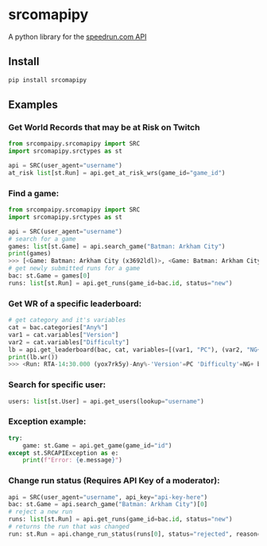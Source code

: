 # srcomapipy
A python library for the [speedrun.com API](https://github.com/speedruncomorg/api)
## Install
```python
pip install srcomapipy
```
## Examples
### Get World Records that may be at Risk on Twitch
```python
from srcompaipy.srcomapipy import SRC
import srcomapipy.srctypes as st

api = SRC(user_agent="username")
at_risk list[st.Run] = api.get_at_risk_wrs(game_id="game_id")
```
### Find a game:
```python
from srcompaipy.srcomapipy import SRC
import srcomapipy.srctypes as st

api = SRC(user_agent="username")
# search for a game
games: list[st.Game] = api.search_game("Batman: Arkham City")
print(games)
>>> [<Game: Batman: Arkham City (x3692ldl)>, <Game: Batman: Arkham City Lockdown (9d3808w1)>, <Game: Batman: Arkham City Category Extensions (m1mnnv3d)>]
# get newly submitted runs for a game
bac: st.Game = games[0]
runs: list[st.Run] = api.get_runs(game_id=bac.id, status="new")
```
### Get WR of a specific leaderboard:
```python
# get category and it's variables
cat = bac.categories["Any%"]
var1 = cat.variables["Version"]
var2 = cat.variables["Difficulty"]
lb = api.get_leaderboard(bac, cat, variables=[(var1, "PC"), (var2, "NG+")])
print(lb.wr())
>>> <Run: RTA-14:30.000 (yox7rk5y)-Any%-'Version'=PC 'Difficulty'=NG+ by Bepsi>
```
### Search for specific user:
```python
users: list[st.User] = api.get_users(lookup="username")
```
### Exception example:
```python
try:
    game: st.Game = api.get_game(game_id="id")
except st.SRCAPIException as e:
    print(f"Error: {e.message}")
```
### Change run status (Requires API Key of a moderator):
```python
api = SRC(user_agent="username", api_key="api-key-here")
bac: st.Game = api.search_game("Batman: Arkham City")[0]
# reject a new run
runs: list[st.Run] = api.get_runs(game_id=bac.id, status="new")
# returns the run that was changed
run: st.Run = api.change_run_status(runs[0], status="rejected", reason="reason")
```